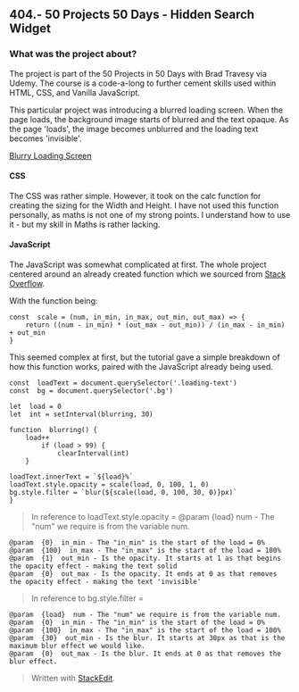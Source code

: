 ## 404.- 50 Projects 50 Days - Hidden Search Widget

### What was the project about?

The project is part of the 50 Projects in 50 Days with Brad Travesy via Udemy. The course is a code-a-long to further cement skills used within HTML, CSS, and Vanilla JavaScript.

This particular project was introducing a blurred loading screen. When the page loads, the background image starts of blurred and the text opaque. As the page 'loads', the image becomes unblurred and the loading text becomes 'invisible'.

[Blurry Loading Screen](https://totallysly.github.io/405.-50PROJECTS50DAYS--blurry-loading/)

#### CSS

The CSS was rather simple. However, it took on the calc function for creating the sizing for the Width and Height. I have not used this function personally, as maths is not one of my strong points. I understand how to use it - but my skill in Maths is rather lacking.

#### JavaScript

The JavaScript was somewhat complicated at first. The whole project centered around an already created function which we sourced from [Stack Overflow](https://stackoverflow.com/questions/10756313/javascript-jquery-map-a-range-of-numbers-to-another-range-of-numbers).

With the function being:

    const  scale = (num, in_min, in_max, out_min, out_max) => {
    	return ((num - in_min) * (out_max - out_min)) / (in_max - in_min) + out_min
    }

This seemed complex at first, but the tutorial gave a simple breakdown of how this function works, paired with the JavaScript already being used.

    const  loadText = document.querySelector('.loading-text')
    const  bg = document.querySelector('.bg')

    let  load = 0
    let  int = setInterval(blurring, 30)

    function  blurring() {
    	load++
    		if (load > 99) {
    			clearInterval(int)
    	}

    loadText.innerText = `${load}%`
    loadText.style.opacity = scale(load, 0, 100, 1, 0)
    bg.style.filter = `blur(${scale(load, 0, 100, 30, 0)}px)`
    }

> In reference to loadText.style.opacity =
> @param {load} num - The "num" we require is from the variable num.

    @param  {0}  in_min - The "in_min" is the start of the load = 0%
    @param  {100}  in_max - The "in_max" is the start of the load = 100%
    @param  {1}  out_min - Is the opacity. It starts at 1 as that begins the opacity effect - making the text solid
    @param  {0}  out_max - Is the opacity. It ends at 0 as that removes the opacity effect - making the text 'invisible'

> In reference to bg.style.filter =

    @param  {load}  num - The "num" we require is from the variable num.
    @param  {0}  in_min - The "in_min" is the start of the load = 0%
    @param  {100}  in_max - The "in_max" is the start of the load = 100%
    @param  {30}  out_min - Is the blur. It starts at 30px as that is the maximum blur effect we would like.
    @param  {0}  out_max - Is the blur. It ends at 0 as that removes the blur effect.

> Written with [StackEdit](https://stackedit.io/).

